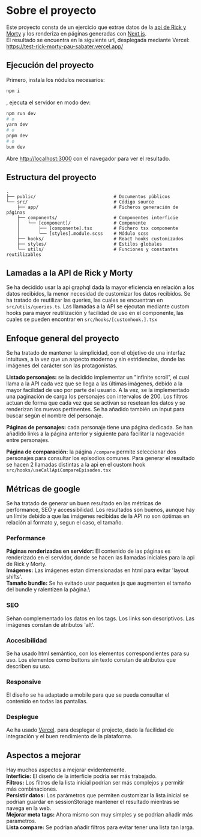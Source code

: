 # Sobre el proyecto

Este proyecto consta de un ejercicio que extrae datos de la [api de Rick y Morty](https://rickandmortyapi.com/) y los renderiza en páginas generadas con [Next.js](https://nextjs.org).\
El resultado se encuentra en la siguiente url, desplegada mediante Vercel:\
https://test-rick-morty-pau-sabater.vercel.app/

## Ejecución del proyecto

Primero, instala los nódulos necesarios:

```bash
npm i
```

, ejecuta el servidor en modo dev:

```bash
npm run dev
# o
yarn dev
# o
pnpm dev
# o
bun dev
```

Abre [http://localhost:3000](http://localhost:3000) con el navegador para ver el resultado.

## Estructura del proyecto

```
.
├── public/                             # Documentos públicos
└── src/                                # Código source
    ├── app/                            # Ficheros generación de páginas
    ├── components/                     # Componentes interficie
    │   └── [component]/                # Componente
    │       ├── [componente].tsx        # Fichero tsx componente
    │       └── [styles].module.scss    # Módulo scss
    ├── hooks/                          # React hooks customizados
    ├── styles/                         # Estilos globales
    └── utils/                          # Funciones y constantes reutilizables
```

## Lamadas a la API de Rick y Morty

Se ha decidido usar la api graphql dada la mayor eficiencia en relación a los datos recibidos, la menor necesidad de customizar los datos recibidos. Se ha tratado de reutilizar las queries, las cuales se encuentran en `src/utils/queries.ts`. Las llamadas a la API se ejecutan mediante custom hooks para mayor reutilización y facilidad de uso en el componente, las cuales se pueden encontrar en `src/hooks/[customhook.].tsx`

## Enfoque general del proyecto

Se ha tratado de mantener la simplicidad, con el objetivo de una interfaz intuituva, a la vez que un aspecto moderno y sin estridencias, donde las imágenes del carácter son las protagonistas.

**Listado personajes:** se la decidido implementar un "infinite scroll", el cual llama a la API cada vez que se llega a las últimas imágenes, debido a la mayor facilidad de uso por parte del usuario. A la vez, se la implementado una paginación de carga los personajes con intervalos de 200. Los filtros actuan de forma que cada vez que se activan se resetean los datos y se renderizan los nuevos pertinentes. Se ha añadido también un input para buscar según el nombre del personaje.

**Páginas de personajes:** cada personaje tiene una página dedicada. Se han añadido links a la página anterior y siguiente para facilitar la nagevación entre personajes.

**Página de comparación:** la página `/compare` permite seleccionar dos personajes para consultar los episodios comunes. Para generar el resultado se hacen 2 llamadas distintas a la api en el custom hook `src/hooks/useCallApiCompareEpisodes.tsx`

## Métricas de google

Se ha tratado de generar un buen resultado en las métricas de performance, SEO y accessibilidad. Los resultados son buenos, aunque hay un límite debido a que las imágenes recibidas de la API no son óptimas en relación al formato y, segun el caso, el tamaño.

### Performance
**Páginas renderizadas en servidor:** El contenido de las páginas es renderizado en el servidor, donde se hacen las llamadas iniciales para la api de Rick y Morty.\
**Imágenes:** Las imágenes estan dimensionadas en html para evitar 'layout shifts'.\
**Tamaño bundle:** Se ha evitado usar paquetes js que augmenten el tamaño del bundle y ralentizen la página.\

### SEO
Sehan complementado los datos en los <meta> tags. Los links son descriptivos. Las imágenes constan de atributos 'alt'.

### Accesibilidad
Se ha usado html semántico, con los elementos correspondientes para su uso. Los elementos como buttons sin texto constan de atributos que describen su uso.

### Responsive
El diseño se ha adaptado a mobile para que se pueda consultar el contenido en todas las pantallas.

### Desplegue
Ae ha usado [Vercel](https://vercel.com/). para desplegar el projecto, dado la facilidad de integración y el buen rendimiento de la plataforma.

## Aspectos a mejorar
Hay muchos aspectos a mejorar evidentemente.\
**Interficie:** El diseño de la interficie podria ser más trabajado.\
**Filtros:** Los filtros de la lista inicial podrian ser más complejos y permitir más combinaciones.\
**Persistir datos:** Los parámetros que permiten customizar la lista inicial se podrian guardar en sessionStorage mantener el resultado mientras se navega en la web.\
**Mejorar meta tags:** Ahora mismo son muy simples y se podrian añadir más parametros.\
**Lista compare:** Se podrian añadir filtros para evitar tener una lista tan larga.